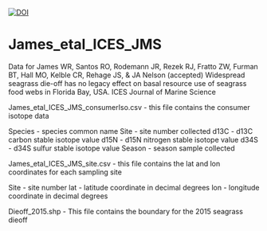[![DOI](https://zenodo.org/badge/DOI/10.5281/zenodo.6573582.svg)](https://doi.org/10.5281/zenodo.6573582)

# James_etal_ICES_JMS


Data for James WR, Santos RO, Rodemann JR, Rezek RJ, Fratto ZW, Furman BT, Hall MO, Kelble CR, Rehage JS, & JA Nelson (accepted) Widespread seagrass die-off has no legacy effect on basal resource use of seagrass food webs in Florida Bay, USA. ICES Journal of Marine Science

James_etal_ICES_JMS_consumerIso.csv - this file contains the consumer isotope data

Species - species common name
Site - site number collected
d13C - d13C carbon stable isotope value
d15N - d15N nitrogen stable isotope value
d34S - d34S sulfur stable isotope value
Season - season sample collected

James_etal_ICES_JMS_site.csv - this file contains the lat and lon coordinates for each sampling site

Site - site number
lat - latitude coordinate in decimal degrees
lon - longitude coordinate in decimal degrees

Dieoff_2015.shp - This file contains the boundary for the 2015 seagrass dieoff 
